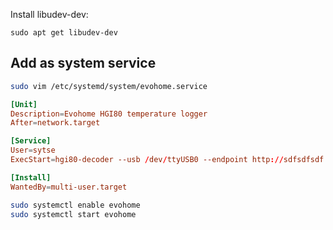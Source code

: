  Install libudev-dev:
 ```
 sudo apt get libudev-dev
 ```

 ## Add as system service

```sh
sudo vim /etc/systemd/system/evohome.service
```

```toml
[Unit]
Description=Evohome HGI80 temperature logger
After=network.target

[Service]
User=sytse
ExecStart=hgi80-decoder --usb /dev/ttyUSB0 --endpoint http://sdfsdfsdf

[Install]
WantedBy=multi-user.target
```

```sh
sudo systemctl enable evohome
sudo systemctl start evohome
```